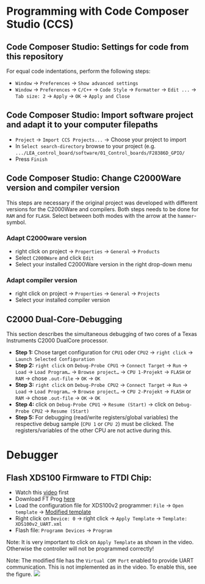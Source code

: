 
# Programming with Code Composer Studio (CCS)
## Code Composer Studio: Settings for code from this repository
For equal code indentations, perform the following steps:
 * `Window` -> `Preferences` -> `Show advanced settings`
 * `Window` -> `Preferences` -> `C/C++` -> `Code Style` -> `Formatter` -> `Edit ...` -> `Tab size: 2` -> `Apply` -> `OK` -> `Apply and Close`

## Code Composer Studio: Import software project and adapt it to your computer filepaths
 * `Project` -> `Import CCS Projects...` -> Choose your project to import
 * In `Select search-directory` browse to your project (e.g. `.../LEA_control_board/software/01_Control_boards/F28386D_GPIO/`
 * Press `Finish`

## Code Composer Studio: Change C2000Ware version and compiler version
This steps are necessary if the original project was developed with different versions for the C2000Ware and compilers. Both steps needs to be done for `RAM` and for `FLASH`. Select between both modes with the arrow at the `hammer`-symbol.

### Adapt C2000ware version
 * right click on project -> `Properties` -> `General` -> `Products`
 * Select `C2000Ware` and click `Edit`
 * Select your installed C2000Ware version in the right drop-down menu

### Adapt compiler version
 * right click on project -> `Properties` -> `General` -> `Projects`
 * Select your installed compiler version 
 
## C2000 Dual-Core-Debugging
This section describes the simultaneous debugging of two cores of a Texas Instruments C2000 DualCore processor.

 * __Step 1:__ Chose target configuration for `CPU1` oder `CPU2` -> `right click` -> `Launch Selected Configuration`
 * __Step 2:__ `right click` on `Debug-Probe CPU1` -> `Connect Target` -> `Run` -> `Load` -> `Load Program…` -> `Browse project…` -> `CPU 1-Projekt` -> `FLASH` or `RAM` -> chose `.out-file` -> `OK` -> `OK`
 * __Step 3:__ `right click` on `Debug-Probe CPU2` -> `Connect Target` -> `Run` -> `Load` -> `Load Program…` -> `Browse project…` -> `CPU 2-Projekt` -> `FLASH` or `RAM` -> chose `.out-file` -> `OK` -> `OK`
 * __Step 4:__ click on `Debug-Probe CPU1` -> `Resume (Start)` -> click on `Debug-Probe CPU2` -> `Resume (Start)`
 * __Step 5:__ For debugging (read/write registers/global variables) the respective debug sample (`CPU 1` or `CPU 2`) must be clicked. The registers/variables of the other CPU are not active during this.

# Debugger
## Flash XDS100 Firmware to FTDI Chip:
 * Watch this [video](https://www.youtube.com/watch?v=vZaF5ckf3OQ) first
 * Download FT Prog [here](https://ftdichip.com/utilities/)
 * Load the configuration file for XDS100v2 programmer: `File` -> `Open template` -> [Modified template](/debugger_configuration/XDS100v2_UART.xml)
 * Right click on `Device: 0` -> right click -> `Apply Template` -> `Template: XDS100v2_UART.xml`
 * Flash file: `Programm Devices` -> `Program`
 
Note: 
It is very important to click on `Apply Template` as shown in the video. Otherwise the controller will not be programmed correctly!

Note: 
The modified file has the `Virtual COM Port` enabled to provide UART communication. This is not implemented as in the video. To enable this, see the figure. 
![](/documentation/virtual_com_port.png)
